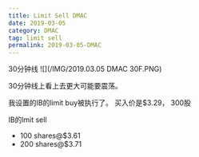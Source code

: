 ```yaml
---
title: Limit Sell DMAC
date: 2019-03-05
category: DMAC
tag: limit sell
permalink: 2019-03-05-DMAC
---
```

30分钟线
![](/IMG/2019.03.05 DMAC 30F.PNG)

30分钟线上看上去更大可能要震荡。

我设置的IB的limit buy被执行了。 买入价是$3.29， 300股

IB的lmit sell

* 100 shares@$3.61
* 200 shares@$3.71

